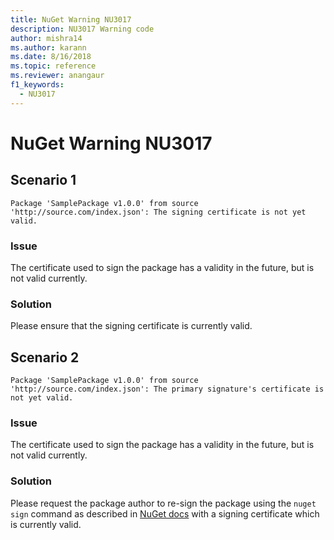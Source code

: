 ```yaml
---
title: NuGet Warning NU3017
description: NU3017 Warning code
author: mishra14
ms.author: karann
ms.date: 8/16/2018
ms.topic: reference
ms.reviewer: anangaur
f1_keywords: 
  - NU3017
---
```


# NuGet Warning NU3017

## Scenario 1

```
Package 'SamplePackage v1.0.0' from source 'http://source.com/index.json': The signing certificate is not yet valid.
```

### Issue

The certificate used to sign the package has a validity in the future, but is not valid currently.


### Solution

Please ensure that the signing certificate is currently valid.



## Scenario 2

```
Package 'SamplePackage v1.0.0' from source 'http://source.com/index.json': The primary signature's certificate is not yet valid.
```

### Issue

The certificate used to sign the package has a validity in the future, but is not valid currently.


### Solution

Please request the package author to re-sign the package using the `nuget sign` command as described in [NuGet docs](https://docs.microsoft.com/en-us/nuget/create-packages/sign-a-package) with a signing certificate which is currently valid.



